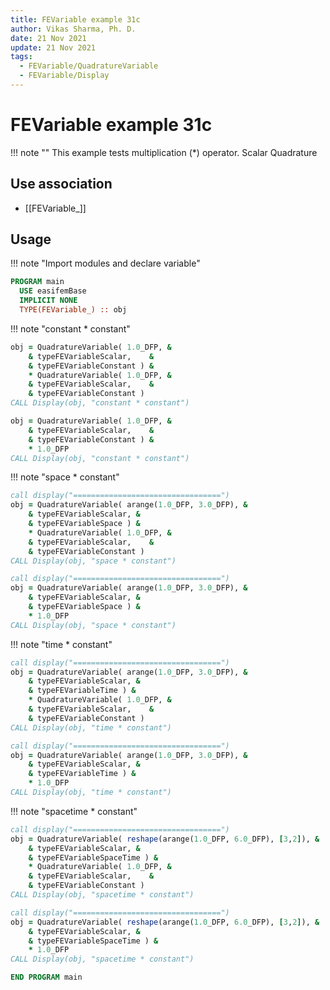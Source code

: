 ```yaml
---
title: FEVariable example 31c
author: Vikas Sharma, Ph. D.
date: 21 Nov 2021
update: 21 Nov 2021
tags:
  - FEVariable/QuadratureVariable
  - FEVariable/Display
---
```


# FEVariable example 31c

!!! note ""
This example tests multiplication (*) operator. Scalar Quadrature

## Use association

- [[FEVariable_]]

## Usage

!!! note "Import modules and declare variable"

```fortran
PROGRAM main
  USE easifemBase
  IMPLICIT NONE
  TYPE(FEVariable_) :: obj
```

!!! note "constant * constant"

```fortran
obj = QuadratureVariable( 1.0_DFP, &
    & typeFEVariableScalar,    &
    & typeFEVariableConstant ) &
    * QuadratureVariable( 1.0_DFP, &
    & typeFEVariableScalar,    &
    & typeFEVariableConstant )
CALL Display(obj, "constant * constant")
```

```fortran
obj = QuadratureVariable( 1.0_DFP, &
    & typeFEVariableScalar,    &
    & typeFEVariableConstant ) &
    * 1.0_DFP
CALL Display(obj, "constant * constant")
```

!!! note "space * constant"

```fortran
call display("=================================")
obj = QuadratureVariable( arange(1.0_DFP, 3.0_DFP), &
    & typeFEVariableScalar, &
    & typeFEVariableSpace ) &
    * QuadratureVariable( 1.0_DFP, &
    & typeFEVariableScalar,    &
    & typeFEVariableConstant )
CALL Display(obj, "space * constant")
```

```fortran
call display("=================================")
obj = QuadratureVariable( arange(1.0_DFP, 3.0_DFP), &
    & typeFEVariableScalar, &
    & typeFEVariableSpace ) &
    * 1.0_DFP
CALL Display(obj, "space * constant")
```

!!! note "time * constant"

```fortran
call display("=================================")
obj = QuadratureVariable( arange(1.0_DFP, 3.0_DFP), &
    & typeFEVariableScalar, &
    & typeFEVariableTime ) &
    * QuadratureVariable( 1.0_DFP, &
    & typeFEVariableScalar,    &
    & typeFEVariableConstant )
CALL Display(obj, "time * constant")
```

```fortran
call display("=================================")
obj = QuadratureVariable( arange(1.0_DFP, 3.0_DFP), &
    & typeFEVariableScalar, &
    & typeFEVariableTime ) &
    * 1.0_DFP
CALL Display(obj, "time * constant")
```

!!! note "spacetime * constant"

```fortran
call display("=================================")
obj = QuadratureVariable( reshape(arange(1.0_DFP, 6.0_DFP), [3,2]), &
    & typeFEVariableScalar, &
    & typeFEVariableSpaceTime ) &
    * QuadratureVariable( 1.0_DFP, &
    & typeFEVariableScalar,    &
    & typeFEVariableConstant )
CALL Display(obj, "spacetime * constant")
```

```fortran
call display("=================================")
obj = QuadratureVariable( reshape(arange(1.0_DFP, 6.0_DFP), [3,2]), &
    & typeFEVariableScalar, &
    & typeFEVariableSpaceTime ) &
    * 1.0_DFP
CALL Display(obj, "spacetime * constant")
```

```fortran
END PROGRAM main
```
